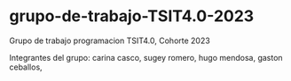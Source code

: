 # grupo-de-trabajo-TSIT4.0-2023
Grupo de trabajo programacion TSIT4.0, Cohorte 2023

Integrantes del grupo:
carina casco,
sugey romero,
hugo mendosa,
gaston ceballos,

